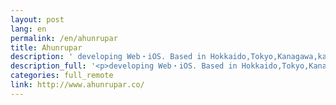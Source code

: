 ```yaml
---
layout: post
lang: en
permalink: /en/ahunrupar
title: Ahunrupar
description: ' developing Web・iOS. Based in Hokkaido,Tokyo,Kanagawa,kagawa. we are trying Agriculture, Food and drink shop, and more. '
description_full: '<p>developing Web・iOS. Based in Hokkaido,Tokyo,Kanagawa,kagawa. we are trying Agriculture, Food and drink shop, and more.</p>'
categories: full_remote
link: http://www.ahunrupar.co/
---
```

